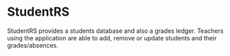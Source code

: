 # StudentRS
 StudentRS provides a students database and also a grades ledger. Teachers using the application are able to add, remove or update students and their grades/absences.
